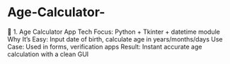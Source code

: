 # Age-Calculator-
🔹 1. Age Calculator App  Tech Focus: Python + Tkinter + datetime module  Why It’s Easy: Input date of birth, calculate age in years/months/days  Use Case: Used in forms, verification apps  Result: Instant accurate age calculation with a clean GUI
